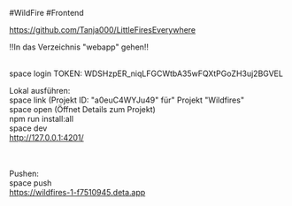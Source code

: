 #WildFire
#Frontend

https://github.com/Tanja000/LittleFiresEverywhere

!!In das Verzeichnis "webapp" gehen!! </br></br>

space login
TOKEN: WDSHzpER_niqLFGCWtbA35wFQXtPGoZH3uj2BGVEL

Lokal ausführen: </br>
    space link (Projekt ID: "a0euC4WYJu49" für" Projekt "Wildfires"</br>
    space open (Öffnet Details zum Projekt)</br>
    npm run install:all </br>
    space dev </br>
    http://127.0.0.1:4201/ </br>
</br></br>

Pushen:</br>
    space push</br>
    https://wildfires-1-f7510945.deta.app



